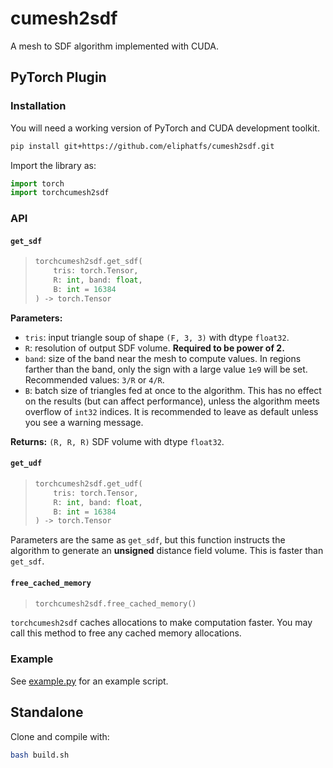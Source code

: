 # cumesh2sdf
A mesh to SDF algorithm implemented with CUDA.

## PyTorch Plugin

### Installation

You will need a working version of PyTorch and CUDA development toolkit.

```bash
pip install git+https://github.com/eliphatfs/cumesh2sdf.git
```

Import the library as:
```python
import torch
import torchcumesh2sdf
```

### API

#### `get_sdf`

> ```python
> torchcumesh2sdf.get_sdf(
>     tris: torch.Tensor,
>     R: int, band: float,
>     B: int = 16384
> ) -> torch.Tensor
> ```

**Parameters:**
+ `tris`: input triangle soup of shape `(F, 3, 3)` with dtype `float32`.
+ `R`: resolution of output SDF volume. **Required to be power of 2.**
+ `band`: size of the band near the mesh to compute values. In regions farther than the band, only the sign with a large value `1e9` will be set. Recommended values: `3/R` or `4/R`.
+ `B`: batch size of triangles fed at once to the algorithm. This has no effect on the results (but can affect performance), unless the algorithm meets overflow of `int32` indices. It is recommended to leave as default unless you see a warning message.

**Returns:**
`(R, R, R)` SDF volume with dtype `float32`.

#### `get_udf`

> ```python
> torchcumesh2sdf.get_udf(
>     tris: torch.Tensor,
>     R: int, band: float,
>     B: int = 16384
> ) -> torch.Tensor
> ```

Parameters are the same as `get_sdf`, but this function instructs the algorithm to generate an **unsigned** distance field volume. This is faster than `get_sdf`.

#### `free_cached_memory`

> ```python
> torchcumesh2sdf.free_cached_memory()
> ```

`torchcumesh2sdf` caches allocations to make computation faster. You may call this method to free any cached memory allocations.

### Example

See [example.py](example.py) for an example script.

## Standalone

Clone and compile with:

```bash
bash build.sh
```
